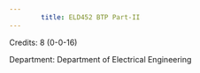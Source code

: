 ```yaml
---
        title: ELD452 BTP Part-II
---
```

Credits: 8 (0-0-16)

Department: Department of Electrical Engineering

